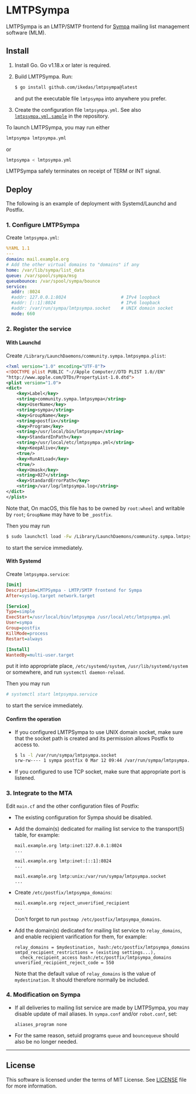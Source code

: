 # LMTPSympa

LMTPSympa is an LMTP/SMTP frontend for [Sympa](https://sympa.community)
mailing list management software (MLM).

## Install

1.  Install Go.  Go v1.18.x or later is required.

2.  Build LMTPSympa.  Run:
    ``` bash
    $ go install github.com/ikedas/lmtpsympa@latest
    ```
    and put the executable file `lmtpsympa` into anywhere you prefer.

3.  Create the configuration file `lmtpsympa.yml`.
    See also
    [`lmtpsympa.yml.sample`](https://github.com/ikedas/lmtpsympa/blob/main/lmtpsympa.yml.sample)
    in the repository.

To launch LMTPSympa, you may run either
``` bash
lmtpsympa lmtpsympa.yml
```
or
``` bash
lmtpsympa < lmtpsympa.yml
```

LMTPSympa safely terminates on receipt of TERM or INT signal.

## Deploy

The following is an example of deployment with Systemd/Launchd and Postfix.

### 1. Configure LMTPSympa

Create `lmtpsympa.yml`:
``` yaml
%YAML 1.1
---
domain: mail.example.org
# Add the other virtual domains to "domains" if any
home: /var/lib/sympa/list_data
queue: /var/spool/sympa/msg
queuebounce: /var/spool/sympa/bounce
service:
  addr: :8024
  #addr: 127.0.0.1:8024                     # IPv4 loopback
  #addr: [::1]:8024                         # IPv6 loopback
  #addr: /var/run/sympa/lmtpsympa.socket    # UNIX domain socket
  mode: 660
```

### 2. Register the service

#### With Launchd

Create `/Library/LaunchDaemons/community.sympa.lmtpsympa.plist`:
``` xml
<?xml version="1.0" encoding="UTF-8"?>
<!DOCTYPE plist PUBLIC "-//Apple Computer//DTD PLIST 1.0//EN"
"http://www.apple.com/DTDs/PropertyList-1.0.dtd">
<plist version="1.0">
<dict>
    <key>Label</key>
    <string>community.sympa.lmtpsympa</string>
    <key>UserName</key>
    <string>sympa</string>
    <key>GroupName</key>
    <string>postfix</string>
    <key>Program</key>
    <string>/usr/local/bin/lmtpsympa</string>
    <key>StandardInPath</key>
    <string>/usr/local/etc/lmtpsympa.yml</string>
    <key>KeepAlive</key>
    <true/>
    <key>RunAtLoad</key>
    <true/>
    <key>Umask</key>
    <string>027</string>
    <key>StandardErrorPath</key>
    <string>/var/log/lmtpsympa.log</string>
</dict>
</plist>
```
Note that, On macOS, this file has to be owned by `root:wheel` and writable by `root`;
`GroupName` may have to be `_postfix`.

Then you may run
``` bash
$ sudo launchctl load -Fw /Library/LaunchDaemons/community.sympa.lmtpsympa.plist
```
to start the service immediately.

#### With Systemd

Create `lmtpsympa.service`:
``` ini
[Unit]
Description=LMTPSympa - LMTP/SMTP frontend for Sympa
After=syslog.target network.target

[Service]
Type=simple
ExecStart=/usr/local/bin/lmtpsympa /usr/local/etc/lmtpsympa.yml
User=sympa
Group=postfix
KillMode=process
Restart=always

[Install]
WantedBy=multi-user.target
```
put it into appropriate place, `/etc/systemd/system`, `/usr/lib/systemd/system`
or somewhere, and run `systemctl daemon-reload`.

Then you may run
``` bash
# systemctl start lmtpsympa.service
```
to start the service immediately.

#### Confirm the operation

*   If you configured LMTPSympa to use UNIX domain socket, make sure that
    the socket path is created and its permission allows Postfix to access to.
    ``` bash
    $ ls -l /var/run/sympa/lmtpsympa.socket
    srw-rw---- 1 sympa postfix 0 Mar 12 09:44 /var/run/sympa/lmtpsympa.socket
    ```
*   If you configured to use TCP socket, make sure that appropriate port is
    listened.

### 3. Integrate to the MTA

Edit `main.cf` and the other configuration files of Postfix:

*   The existing configuration for Sympa should be disabled.

*   Add the domain(s) dedicated for mailing list service to
    the transport(5) table, for example:
    ``` code
    mail.example.org lmtp:inet:127.0.0.1:8024
    ...
    ```
    ``` code
    mail.example.org lmtp:inet:[::1]:8024
    ...
    ```
    ``` code
    mail.example.org lmtp:unix:/var/run/sympa/lmtpsympa.socket
    ...
    ```
*   Create `/etc/postfix/lmtpsympa_domains`:
    ``` code
    mail.example.org reject_unverified_recipient
    ...
    ```
    Don't forget to run `postmap /etc/postfix/lmtpsympa_domains`.

*   Add the domain(s) dedicated for mailing list service to
    `relay_domains`, and enable recipient varification for them, for example:
    ``` code
    relay_domains = $mydestination, hash:/etc/postfix/lmtpsympa_domains
    smtpd_recipient_restrictions = (existing settings...),
      check_recipient_access hash:/etc/postfix/lmtpsympa_domains
    unverified_recipient_reject_code = 550
    ```
    Note that the default value of `relay_domains` is the value of
    `mydestination`. It should therefore normally be included.

### 4. Modification on Sympa

*   If all deliveries to mailing list service are made by LMTPSympa,
    you may disable update of mail aliases.
    In `sympa.conf` and/or `robot.conf`, set:
    ``` code
    aliases_program none
    ```
*   For the same reason, setuid programs `queue` and `bouncequeue` should
    also be no longer needed.

---

## License

This software is licensed under the terms of MIT License.
See [LICENSE](LICENSE) file for more information.
